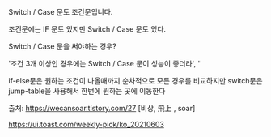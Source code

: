 Switch / Case 문도 조건문입니다.

조건문에는 IF 문도 있지만 Switch / Case 문도 있다.

Switch / Case 문을 써야하는 경우?

'조건 3개 이상인 경우에는 Switch / Case 문이 성능이 좋더라',
''







if-else문은 원하는 조건이 나올때까지 순차적으로 모든 경우를 비교하지만
switch문은 jump-table을 사용해서 한번에 원하는 곳에 이동한다


출처: https://wecansoar.tistory.com/27 [비상, 飛上 , soar]

https://ui.toast.com/weekly-pick/ko_20210603
